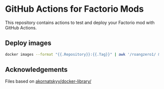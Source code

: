 # GitHub Actions for Factorio Mods

This repository contains actions to test and deploy your Factorio mod with GitHub Actions.

## Deploy images

```bash
docker images --format "{{.Repository}}:{{.Tag}}" | awk '/roangzero1/ && !/none/' | tac | xargs -I {} docker push {}
```

## Acknowledgements

Files based on [akornatskyy/docker-library/](https://github.com/akornatskyy/docker-library/)
